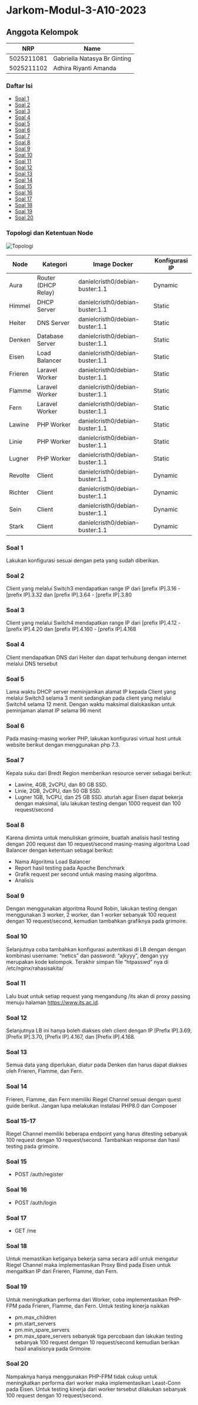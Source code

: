 # Jarkom-Modul-3-A10-2023

## Anggota Kelompok

| NRP        | Name                        |
| ---------- | --------------------------- |
| 5025211081 | Gabriella Natasya Br Ginting|
| 5025211102 | Adhira Riyanti Amanda       |

### Daftar Isi
- [Soal 1](#soal-1)
- [Soal 2](#soal-2)
- [Soal 3](#soal-3)
- [Soal 4](#soal-4)
- [Soal 5](#soal-5)
- [Soal 6](#soal-6)
- [Soal 7](#soal-7)
- [Soal 8](#soal-8)
- [Soal 9](#soal-9)
- [Soal 10](#soal-10)
- [Soal 11](#soal-11)
- [Soal 12](#soal-12)
- [Soal 13](#soal-13)
- [Soal 14](#soal-14)
- [Soal 15](#soal-15)
- [Soal 16](#soal-16)
- [Soal 17](#soal-17)
- [Soal 18](#soal-18)
- [Soal 19](#soal-19)
- [Soal 20](#soal-20)

### Topologi dan Ketentuan Node
![Topologi](/images/topologi/topologimodul3.png)

| Node               | Kategori          | Image Docker                        | Konfigurasi IP | 
|--------------------|-------------------|-------------------------------------|-----------------| 
| Aura               | Router (DHCP Relay)| danielcristh0/debian-buster:1.1     | Dynamic         | 
| Himmel             | DHCP Server       | danielcristh0/debian-buster:1.1     | Static          | 
| Heiter             | DNS Server        | danielcristh0/debian-buster:1.1     | Static          | 
| Denken             | Database Server   | danielcristh0/debian-buster:1.1     | Static          | 
| Eisen              | Load Balancer     | danielcristh0/debian-buster:1.1     | Static          | 
| Frieren            | Laravel Worker    | danielcristh0/debian-buster:1.1     | Static          | 
| Flamme             | Laravel Worker    | danielcristh0/debian-buster:1.1     | Static          | 
| Fern               | Laravel Worker    | danielcristh0/debian-buster:1.1     | Static          | 
| Lawine             | PHP Worker        | danielcristh0/debian-buster:1.1     | Static          | 
| Linie              | PHP Worker        | danielcristh0/debian-buster:1.1     | Static          | 
| Lugner             | PHP Worker        | danielcristh0/debian-buster:1.1     | Static          | 
| Revolte            | Client            | danielcristh0/debian-buster:1.1     | Dynamic         | 
| Richter            | Client            | danielcristh0/debian-buster:1.1     | Dynamic         | 
| Sein               | Client            | danielcristh0/debian-buster:1.1     | Dynamic         | 
| Stark              | Client            | danielcristh0/debian-buster:1.1     | Dynamic         |


### Soal 1
Lakukan konfigurasi sesuai dengan peta yang sudah diberikan.

### Soal 2
Client yang melalui Switch3 mendapatkan range IP dari [prefix IP].3.16 - [prefix IP].3.32 dan [prefix IP].3.64 - [prefix IP].3.80

### Soal 3
Client yang melalui Switch4 mendapatkan range IP dari [prefix IP].4.12 - [prefix IP].4.20 dan [prefix IP].4.160 - [prefix IP].4.168

### Soal 4
Client mendapatkan DNS dari Heiter dan dapat terhubung dengan internet melalui DNS tersebut

### Soal 5
Lama waktu DHCP server meminjamkan alamat IP kepada Client yang melalui Switch3 selama 3 menit sedangkan pada client yang melalui Switch4 selama 12 menit. Dengan waktu maksimal dialokasikan untuk peminjaman alamat IP selama 96 menit

### Soal 6
Pada masing-masing worker PHP, lakukan konfigurasi virtual host untuk website berikut dengan menggunakan php 7.3.

### Soal 7
Kepala suku dari Bredt Region memberikan resource server sebagai berikut:
- Lawine, 4GB, 2vCPU, dan 80 GB SSD.
- Linie, 2GB, 2vCPU, dan 50 GB SSD.
- Lugner 1GB, 1vCPU, dan 25 GB SSD.
aturlah agar Eisen dapat bekerja dengan maksimal, lalu lakukan testing dengan 1000 request dan 100 request/second

### Soal 8
Karena diminta untuk menuliskan grimoire, buatlah analisis hasil testing dengan 200 request dan 10 request/second masing-masing algoritma Load Balancer dengan ketentuan sebagai berikut:
- Nama Algoritma Load Balancer
- Report hasil testing pada Apache Benchmark
- Grafik request per second untuk masing masing algoritma. 
- Analisis

### Soal 9
Dengan menggunakan algoritma Round Robin, lakukan testing dengan menggunakan 3 worker, 2 worker, dan 1 worker sebanyak 100 request dengan 10 request/second, kemudian tambahkan grafiknya pada grimoire.

### Soal 10
Selanjutnya coba tambahkan konfigurasi autentikasi di LB dengan dengan kombinasi username: “netics” dan password: “ajkyyy”, dengan yyy merupakan kode kelompok. Terakhir simpan file “htpasswd” nya di /etc/nginx/rahasisakita/

### Soal 11
Lalu buat untuk setiap request yang mengandung /its akan di proxy passing menuju halaman https://www.its.ac.id.

### Soal 12
Selanjutnya LB ini hanya boleh diakses oleh client dengan IP [Prefix IP].3.69, [Prefix IP].3.70, [Prefix IP].4.167, dan [Prefix IP].4.168.

### Soal 13
Semua data yang diperlukan, diatur pada Denken dan harus dapat diakses oleh Frieren, Flamme, dan Fern.

### Soal 14
Frieren, Flamme, dan Fern memiliki Riegel Channel sesuai dengan quest guide berikut. Jangan lupa melakukan instalasi PHP8.0 dan Composer

### Soal 15-17
Riegel Channel memiliki beberapa endpoint yang harus ditesting sebanyak 100 request dengan 10 request/second. Tambahkan response dan hasil testing pada grimoire.

### Soal 15
- POST /auth/register 

### Soal 16
- POST /auth/login

### Soal 17
- GET /me

### Soal 18
Untuk memastikan ketiganya bekerja sama secara adil untuk mengatur Riegel Channel maka implementasikan Proxy Bind pada Eisen untuk mengaitkan IP dari Frieren, Flamme, dan Fern.

### Soal 19
Untuk meningkatkan performa dari Worker, coba implementasikan PHP-FPM pada Frieren, Flamme, dan Fern. Untuk testing kinerja naikkan 
- pm.max_children
- pm.start_servers
- pm.min_spare_servers
- pm.max_spare_servers
sebanyak tiga percobaan dan lakukan testing sebanyak 100 request dengan 10 request/second kemudian berikan hasil analisisnya pada Grimoire.

### Soal 20
Nampaknya hanya menggunakan PHP-FPM tidak cukup untuk meningkatkan performa dari worker maka implementasikan Least-Conn pada Eisen. Untuk testing kinerja dari worker tersebut dilakukan sebanyak 100 request dengan 10 request/second.

